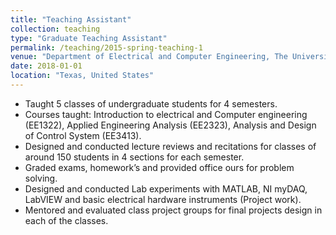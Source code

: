 ```yaml
---
title: "Teaching Assistant"
collection: teaching
type: "Graduate Teaching Assistant"
permalink: /teaching/2015-spring-teaching-1
venue: "Department of Electrical and Computer Engineering, The University of Texas at San Antonio"
date: 2018-01-01
location: "Texas, United States"
---
```


*	Taught 5 classes of undergraduate students for 4 semesters.
*	Courses taught: Introduction to electrical and Computer engineering (EE1322), Applied Engineering Analysis (EE2323), Analysis and Design of Control System (EE3413).
*	Designed and conducted lecture reviews and recitations for classes of around 150 students in 4 sections for each semester.
*	Graded exams, homework’s and provided office ours for problem solving.
*	Designed and conducted Lab experiments with MATLAB, NI myDAQ, LabVIEW and basic electrical hardware instruments (Project work).
*	Mentored and evaluated class project groups for final projects design in each of the classes.  



